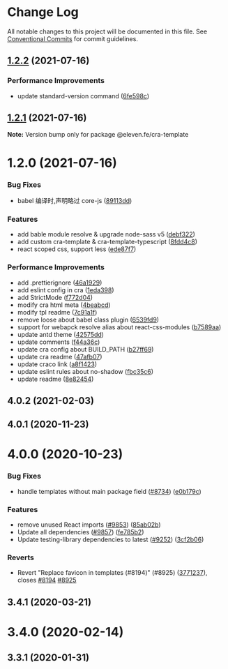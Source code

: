 # Change Log

All notable changes to this project will be documented in this file.
See [Conventional Commits](https://conventionalcommits.org) for commit guidelines.

## [1.2.2](https://github.com/eleven-net-cn/create-react-app/compare/@eleven.fe/cra-template@1.2.1...@eleven.fe/cra-template@1.2.2) (2021-07-16)

### Performance Improvements

- update standard-version command ([6fe598c](https://github.com/eleven-net-cn/create-react-app/commit/6fe598cc90ddb0ab3ee57b88a3816c6d41c65198))

## [1.2.1](https://github.com/eleven-net-cn/create-react-app/compare/@eleven.fe/cra-template@1.2.0...@eleven.fe/cra-template@1.2.1) (2021-07-16)

**Note:** Version bump only for package @eleven.fe/cra-template

# 1.2.0 (2021-07-16)

### Bug Fixes

- babel 编译时,声明略过 core-js ([89113dd](https://github.com/eleven-net-cn/create-react-app/commit/89113dd7042fc69151144dd75a813c395f25b07d))

### Features

- add bable module resolve & upgrade node-sass v5 ([debf322](https://github.com/eleven-net-cn/create-react-app/commit/debf322107ca6320f219e5d0960c35cc63727562))
- add custom cra-template & cra-template-typescript ([8fdd4c8](https://github.com/eleven-net-cn/create-react-app/commit/8fdd4c8b2e7595cd70a34629ccd6249e64522233))
- react scoped css, support less ([ede87f7](https://github.com/eleven-net-cn/create-react-app/commit/ede87f7150b86a8b77355dc47eb48338c89ffd42))

### Performance Improvements

- add .prettierignore ([46a1929](https://github.com/eleven-net-cn/create-react-app/commit/46a19293cead7a5e342e5159c7ab19bba91eb5d1))
- add eslint config in cra ([1eda398](https://github.com/eleven-net-cn/create-react-app/commit/1eda3987df0cefb85750797735c1906971c95f27))
- add StrictMode ([f772d04](https://github.com/eleven-net-cn/create-react-app/commit/f772d04e48f24883bd77a63a0a78e62fce5e4995))
- modify cra html meta ([4beabcd](https://github.com/eleven-net-cn/create-react-app/commit/4beabcd12505c97fc4bc94d6deca635a71ae5ae1))
- modify tpl readme ([7c91a1f](https://github.com/eleven-net-cn/create-react-app/commit/7c91a1fca8816c2e5cb0119f6d3689f8e987fb2a))
- remove loose about babel class plugin ([6539fd9](https://github.com/eleven-net-cn/create-react-app/commit/6539fd9ccf149f72427516ed92c59c4da4a4f51c))
- support for webapck resolve alias about react-css-modules ([b7589aa](https://github.com/eleven-net-cn/create-react-app/commit/b7589aaae9fc3974a6c711dda82a81c565c31623))
- update antd theme ([42575dd](https://github.com/eleven-net-cn/create-react-app/commit/42575ddabd2c7188451d77b7a2eb2c2c73ef0055))
- update comments ([f44a36c](https://github.com/eleven-net-cn/create-react-app/commit/f44a36cd6291658d2ee7341972e50db59f891f69))
- update cra config about BUILD_PATH ([b27ff69](https://github.com/eleven-net-cn/create-react-app/commit/b27ff69ece05742b9d12f0121bd4256b778eb71e))
- update cra readme ([47afb07](https://github.com/eleven-net-cn/create-react-app/commit/47afb073f4c39d7f4a180f7b477d45ad1bfcf908))
- update craco link ([a8f1423](https://github.com/eleven-net-cn/create-react-app/commit/a8f142342c39a9801a87ab765c39a4f1731ef4c5))
- update eslint rules about no-shadow ([fbc35c6](https://github.com/eleven-net-cn/create-react-app/commit/fbc35c67bf779a0c26aeb62010861e7dfdd1bf43))
- update readme ([8e82454](https://github.com/eleven-net-cn/create-react-app/commit/8e824542b04ecfe5961ff6d15612ad9eed3045ee))

## 4.0.2 (2021-02-03)

## 4.0.1 (2020-11-23)

# 4.0.0 (2020-10-23)

### Bug Fixes

- handle templates without main package field ([#8734](https://github.com/eleven-net-cn/create-react-app/issues/8734)) ([e0b179c](https://github.com/eleven-net-cn/create-react-app/commit/e0b179c8ffd0386609ad7c2ad5599652ca8cbcd1))

### Features

- remove unused React imports ([#9853](https://github.com/eleven-net-cn/create-react-app/issues/9853)) ([85ab02b](https://github.com/eleven-net-cn/create-react-app/commit/85ab02ba583f88ad8aeb04c3dd057778a08f885f))
- Update all dependencies ([#9857](https://github.com/eleven-net-cn/create-react-app/issues/9857)) ([fe785b2](https://github.com/eleven-net-cn/create-react-app/commit/fe785b2ba73fdef7f96936d8740db30c746e56bf))
- Update testing-library dependencies to latest ([#9252](https://github.com/eleven-net-cn/create-react-app/issues/9252)) ([3cf2b06](https://github.com/eleven-net-cn/create-react-app/commit/3cf2b06c71c989d25a563705d89b77e8ed07ed2c))

### Reverts

- Revert "Replace favicon in templates (#8194)" (#8925) ([3771237](https://github.com/eleven-net-cn/create-react-app/commit/37712374bcaa6ccb168eeaf4fe8bd52d120dbc58)), closes [#8194](https://github.com/eleven-net-cn/create-react-app/issues/8194) [#8925](https://github.com/eleven-net-cn/create-react-app/issues/8925)

## 3.4.1 (2020-03-21)

# 3.4.0 (2020-02-14)

## 3.3.1 (2020-01-31)
